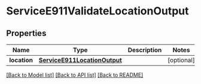 # ServiceE911ValidateLocationOutput

## Properties
Name | Type | Description | Notes
------------ | ------------- | ------------- | -------------
**location** | [**ServiceE911LocationOutput**](ServiceE911LocationOutput.md) |  | [optional] 

[[Back to Model list]](../README.md#documentation-for-models) [[Back to API list]](../README.md#documentation-for-api-endpoints) [[Back to README]](../README.md)



